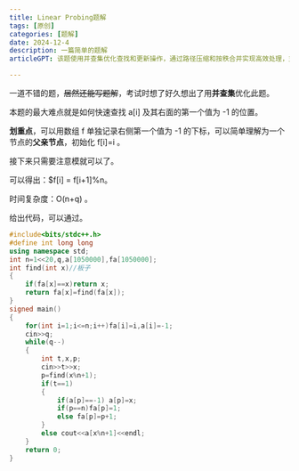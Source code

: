 ```yaml
---
title: Linear Probing题解
tags: [原创]
categories: [题解]
date: 2024-12-4
description: 一篇简单的题解
articleGPT: 该题使用并查集优化查找和更新操作，通过路径压缩和按秩合并实现高效处理，支持查询右边第一个 -1 的位置并更新数组。并查集的查找操作将时间复杂度降至接近常数时间。写的十分垃圾。

---
```


一道不错的题，~~居然还能写题解~~，考试时想了好久想出了用**并查集**优化此题。

本题的最大难点就是如何快速查找 a[i] 及其右面的第一个值为 -1 的位置。

**划重点**，可以用数组 f 单独记录右侧第一个值为 -1 的下标，可以简单理解为一个节点的**父亲节点**，初始化 f[i]=i 。

接下来只需要注意模就可以了。

可以得出：$f[i] = f[i+1]%n。

时间复杂度：O(n+q) 。

给出代码，可以通过。

```cpp
#include<bits/stdc++.h>
#define int long long
using namespace std;
int n=1<<20,q,a[1050000],fa[1050000];
int find(int x)//板子 
{
	if(fa[x]==x)return x;
	return fa[x]=find(fa[x]);
}
signed main()
{
	for(int i=1;i<=n;i++)fa[i]=i,a[i]=-1;
	cin>>q;
	while(q--)
	{
		int t,x,p;
		cin>>t>>x;
		p=find(x%n+1);
		if(t==1)
		{
			if(a[p]==-1) a[p]=x;
			if(p==n)fa[p]=1;
			else fa[p]=p+1;
		}
		else cout<<a[x%n+1]<<endl;
	}
	return 0;
}

```
